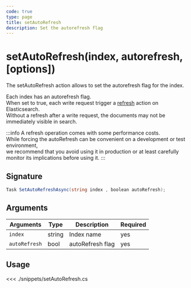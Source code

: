 ```yaml
---
code: true
type: page
title: setAutoRefresh
description: Set the autorefresh flag
---
```


# setAutoRefresh(index, autorefresh, [options])

The setAutoRefresh action allows to set the autorefresh flag for the index.

Each index has an autorefresh flag.  
When set to true, each write request trigger a [refresh](https://www.elastic.co/guide/en/elasticsearch/reference/current/docs-refresh.html) action on Elasticsearch.  
Without a refresh after a write request, the documents may not be immediately visible in search.

:::info
A refresh operation comes with some performance costs.  
While forcing the autoRefresh can be convenient on a development or test environment,  
we recommend that you avoid using it in production or at least carefully monitor its implications before using it.
:::

## Signature

```cs
Task SetAutoRefreshAsync(string index , boolean autoRefresh);
```

## Arguments

| Arguments     | Type                       | Description       | Required |
| ------------- | -------------------------- | ----------------- | -------- |
| `index`       | string                     | Index name        | yes      |
| `autoRefresh` | bool                       | autoRefresh flag  | yes      |

## Usage

<<< ./snippets/setAutoRefresh.cs
